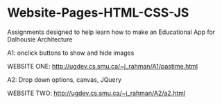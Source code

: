 # Website-Pages-HTML-CSS-JS
Assignments designed to help learn how to make an Educational App for Dalhousie Architecture  

A1: onclick buttons to show and hide images

WEBSITE ONE: http://ugdev.cs.smu.ca/~j_rahman/A1/pastime.html

A2: Drop down options, canvas, JQuery

WEBSITE TWO: http://ugdev.cs.smu.ca/~j_rahman/A2/a2.html
